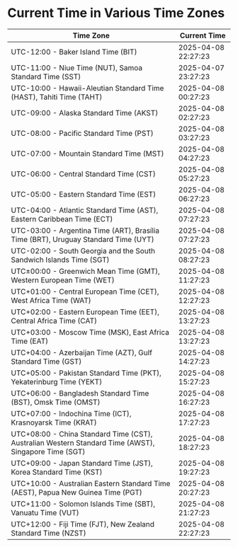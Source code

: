 # Current Time in Various Time Zones

| Time Zone | Current Time |
|-----------|--------------|
| UTC-12:00 - Baker Island Time (BIT) | 2025-04-08 22:27:23 |
| UTC-11:00 - Niue Time (NUT), Samoa Standard Time (SST) | 2025-04-07 23:27:23 |
| UTC-10:00 - Hawaii-Aleutian Standard Time (HAST), Tahiti Time (TAHT) | 2025-04-08 00:27:23 |
| UTC-09:00 - Alaska Standard Time (AKST) | 2025-04-08 02:27:23 |
| UTC-08:00 - Pacific Standard Time (PST) | 2025-04-08 03:27:23 |
| UTC-07:00 - Mountain Standard Time (MST) | 2025-04-08 04:27:23 |
| UTC-06:00 - Central Standard Time (CST) | 2025-04-08 05:27:23 |
| UTC-05:00 - Eastern Standard Time (EST) | 2025-04-08 06:27:23 |
| UTC-04:00 - Atlantic Standard Time (AST), Eastern Caribbean Time (ECT) | 2025-04-08 07:27:23 |
| UTC-03:00 - Argentina Time (ART), Brasília Time (BRT), Uruguay Standard Time (UYT) | 2025-04-08 07:27:23 |
| UTC-02:00 - South Georgia and the South Sandwich Islands Time (SGT) | 2025-04-08 08:27:23 |
| UTC±00:00 - Greenwich Mean Time (GMT), Western European Time (WET) | 2025-04-08 11:27:23 |
| UTC+01:00 - Central European Time (CET), West Africa Time (WAT) | 2025-04-08 12:27:23 |
| UTC+02:00 - Eastern European Time (EET), Central Africa Time (CAT) | 2025-04-08 13:27:23 |
| UTC+03:00 - Moscow Time (MSK), East Africa Time (EAT) | 2025-04-08 13:27:23 |
| UTC+04:00 - Azerbaijan Time (AZT), Gulf Standard Time (GST) | 2025-04-08 14:27:23 |
| UTC+05:00 - Pakistan Standard Time (PKT), Yekaterinburg Time (YEKT) | 2025-04-08 15:27:23 |
| UTC+06:00 - Bangladesh Standard Time (BST), Omsk Time (OMST) | 2025-04-08 16:27:23 |
| UTC+07:00 - Indochina Time (ICT), Krasnoyarsk Time (KRAT) | 2025-04-08 17:27:23 |
| UTC+08:00 - China Standard Time (CST), Australian Western Standard Time (AWST), Singapore Time (SGT) | 2025-04-08 18:27:23 |
| UTC+09:00 - Japan Standard Time (JST), Korea Standard Time (KST) | 2025-04-08 19:27:23 |
| UTC+10:00 - Australian Eastern Standard Time (AEST), Papua New Guinea Time (PGT) | 2025-04-08 20:27:23 |
| UTC+11:00 - Solomon Islands Time (SBT), Vanuatu Time (VUT) | 2025-04-08 21:27:23 |
| UTC+12:00 - Fiji Time (FJT), New Zealand Standard Time (NZST) | 2025-04-08 22:27:23 |
